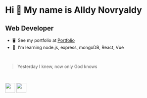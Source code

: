 Hi 👋 My name is Alldy Novryaldy
================================

Web Developer
-------------

* 🖥️  See my portfolio at [Portfolio](http://alldynovryaldy.github.io)
* 🧠  I'm learning node.js, express, mongoDB, React, Vue


<br />

> Yesterday I knew, now only God knows

<br />

<p align="left"> <a href="https://www.github.com/alldynovryaldy" target="_blank" rel="noreferrer"><img src="https://raw.githubusercontent.com/danielcranney/readme-generator/main/public/icons/socials/github.svg" width="32" height="32" /></a> <a href="https://www.linkedin.com/in/alldy-novryaldy" target="_blank" rel="noreferrer"><img src="https://raw.githubusercontent.com/danielcranney/readme-generator/main/public/icons/socials/linkedin.svg" width="32" height="32" /></a></p>
